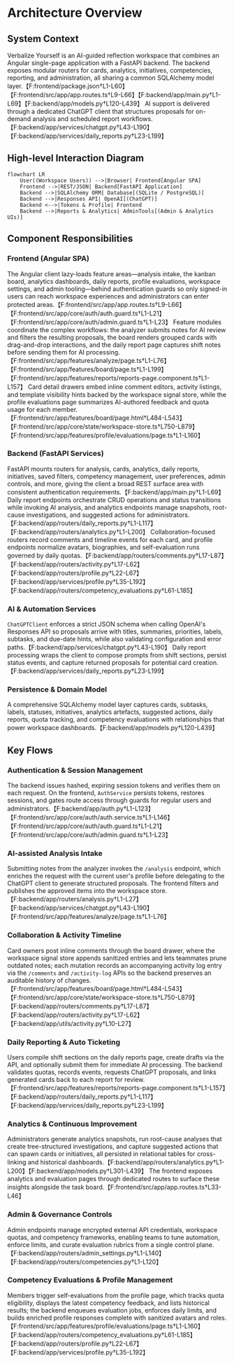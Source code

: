 # Architecture Overview

## System Context
Verbalize Yourself is an AI-guided reflection workspace that combines an Angular single-page application with a FastAPI backend. The backend exposes modular routers for cards, analytics, initiatives, competencies, reporting, and administration, all sharing a common SQLAlchemy model layer.【F:frontend/package.json†L1-L60】【F:frontend/src/app/app.routes.ts†L9-L66】【F:backend/app/main.py†L1-L69】【F:backend/app/models.py†L120-L439】 AI support is delivered through a dedicated ChatGPT client that structures proposals for on-demand analysis and scheduled report workflows.【F:backend/app/services/chatgpt.py†L43-L190】【F:backend/app/services/daily_reports.py†L23-L199】

## High-level Interaction Diagram
```mermaid
flowchart LR
    User((Workspace Users)) -->|Browser| Frontend[Angular SPA]
    Frontend -->|REST/JSON| Backend[FastAPI Application]
    Backend -->|SQLAlchemy ORM| Database[(SQLite / PostgreSQL)]
    Backend -->|Responses API| OpenAI[(ChatGPT)]
    Backend <-->|Tokens & Profile| Frontend
    Backend -->|Reports & Analytics| AdminTools[(Admin & Analytics UIs)]
```

## Component Responsibilities
### Frontend (Angular SPA)
The Angular client lazy-loads feature areas—analysis intake, the kanban board, analytics dashboards, daily reports, profile evaluations, workspace settings, and admin tooling—behind authentication guards so only signed-in users can reach workspace experiences and administrators can enter protected areas.【F:frontend/src/app/app.routes.ts†L9-L66】【F:frontend/src/app/core/auth/auth.guard.ts†L1-L21】【F:frontend/src/app/core/auth/admin.guard.ts†L1-L23】 Feature modules coordinate the complex workflows: the analyzer submits notes for AI review and filters the resulting proposals, the board renders grouped cards with drag-and-drop interactions, and the daily report page captures shift notes before sending them for AI processing.【F:frontend/src/app/features/analyze/page.ts†L1-L76】【F:frontend/src/app/features/board/page.ts†L1-L199】【F:frontend/src/app/features/reports/reports-page.component.ts†L1-L157】 Card detail drawers embed inline comment editors, activity listings, and template visibility hints backed by the workspace signal store, while the profile evaluations page summarizes AI-authored feedback and quota usage for each member.【F:frontend/src/app/features/board/page.html†L484-L543】【F:frontend/src/app/core/state/workspace-store.ts†L750-L879】【F:frontend/src/app/features/profile/evaluations/page.ts†L1-L160】

### Backend (FastAPI Services)
FastAPI mounts routers for analysis, cards, analytics, daily reports, initiatives, saved filters, competency management, user preferences, admin controls, and more, giving the client a broad REST surface area with consistent authentication requirements.【F:backend/app/main.py†L1-L69】 Daily report endpoints orchestrate CRUD operations and status transitions while invoking AI analysis, and analytics endpoints manage snapshots, root-cause investigations, and suggested actions for administrators.【F:backend/app/routers/daily_reports.py†L1-L117】【F:backend/app/routers/analytics.py†L1-L200】 Collaboration-focused routers record comments and timeline events for each card, and profile endpoints normalize avatars, biographies, and self-evaluation runs governed by daily quotas.【F:backend/app/routers/comments.py†L17-L87】【F:backend/app/routers/activity.py†L17-L62】【F:backend/app/routers/profile.py†L22-L67】【F:backend/app/services/profile.py†L35-L192】【F:backend/app/routers/competency_evaluations.py†L61-L185】

### AI & Automation Services
`ChatGPTClient` enforces a strict JSON schema when calling OpenAI's Responses API so proposals arrive with titles, summaries, priorities, labels, subtasks, and due-date hints, while also validating configuration and error paths.【F:backend/app/services/chatgpt.py†L43-L190】 Daily report processing wraps the client to compose prompts from shift sections, persist status events, and capture returned proposals for potential card creation.【F:backend/app/services/daily_reports.py†L23-L199】

### Persistence & Domain Model
A comprehensive SQLAlchemy model layer captures cards, subtasks, labels, statuses, initiatives, analytics artefacts, suggested actions, daily reports, quota tracking, and competency evaluations with relationships that power workspace dashboards.【F:backend/app/models.py†L120-L439】

## Key Flows
### Authentication & Session Management
The backend issues hashed, expiring session tokens and verifies them on each request. On the frontend, `AuthService` persists tokens, restores sessions, and gates route access through guards for regular users and administrators.【F:backend/app/auth.py†L1-L123】【F:frontend/src/app/core/auth/auth.service.ts†L1-L146】【F:frontend/src/app/core/auth/auth.guard.ts†L1-L21】【F:frontend/src/app/core/auth/admin.guard.ts†L1-L23】

### AI-assisted Analysis Intake
Submitting notes from the analyzer invokes the `/analysis` endpoint, which enriches the request with the current user's profile before delegating to the ChatGPT client to generate structured proposals. The frontend filters and publishes the approved items into the workspace store.【F:backend/app/routers/analysis.py†L1-L27】【F:backend/app/services/chatgpt.py†L43-L190】【F:frontend/src/app/features/analyze/page.ts†L1-L76】

### Collaboration & Activity Timeline
Card owners post inline comments through the board drawer, where the workspace signal store appends sanitized entries and lets teammates prune outdated notes; each mutation records an accompanying activity log entry via the `/comments` and `/activity-log` APIs so the backend preserves an auditable history of changes.【F:frontend/src/app/features/board/page.html†L484-L543】【F:frontend/src/app/core/state/workspace-store.ts†L750-L879】【F:backend/app/routers/comments.py†L17-L87】【F:backend/app/routers/activity.py†L17-L62】【F:backend/app/utils/activity.py†L10-L27】

### Daily Reporting & Auto Ticketing
Users compile shift sections on the daily reports page, create drafts via the API, and optionally submit them for immediate AI processing. The backend validates quotas, records events, requests ChatGPT proposals, and links generated cards back to each report for review.【F:frontend/src/app/features/reports/reports-page.component.ts†L1-L157】【F:backend/app/routers/daily_reports.py†L1-L117】【F:backend/app/services/daily_reports.py†L23-L199】

### Analytics & Continuous Improvement
Administrators generate analytics snapshots, run root-cause analyses that create tree-structured investigations, and capture suggested actions that can spawn cards or initiatives, all persisted in relational tables for cross-linking and historical dashboards.【F:backend/app/routers/analytics.py†L1-L200】【F:backend/app/models.py†L301-L439】 The frontend exposes analytics and evaluation pages through dedicated routes to surface these insights alongside the task board.【F:frontend/src/app/app.routes.ts†L33-L46】

### Admin & Governance Controls
Admin endpoints manage encrypted external API credentials, workspace quotas, and competency frameworks, enabling teams to tune automation, enforce limits, and curate evaluation rubrics from a single control plane.【F:backend/app/routers/admin_settings.py†L1-L140】【F:backend/app/routers/competencies.py†L1-L120】

### Competency Evaluations & Profile Management
Members trigger self-evaluations from the profile page, which tracks quota eligibility, displays the latest competency feedback, and lists historical results; the backend enqueues evaluation jobs, enforces daily limits, and builds enriched profile responses complete with sanitized avatars and roles.【F:frontend/src/app/features/profile/evaluations/page.ts†L1-L160】【F:backend/app/routers/competency_evaluations.py†L61-L185】【F:backend/app/routers/profile.py†L22-L67】【F:backend/app/services/profile.py†L35-L192】
